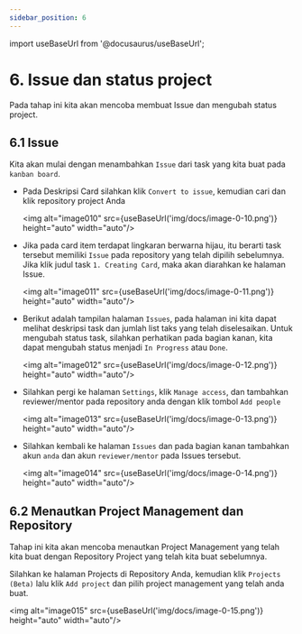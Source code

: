 ```yaml
---
sidebar_position: 6
---
```

import useBaseUrl from '@docusaurus/useBaseUrl';

# 6. Issue dan status project

Pada tahap ini kita akan mencoba membuat Issue dan mengubah status project.

## 6.1 Issue

Kita akan mulai dengan menambahkan `Issue` dari task yang kita buat pada `kanban board`.

- Pada Deskripsi Card silahkan klik `Convert to issue`, kemudian cari dan klik repository project Anda

    <img alt="image010" src={useBaseUrl('img/docs/image-0-10.png')} height="auto" width="auto"/>

- Jika pada card item terdapat lingkaran berwarna hijau, itu berarti task tersebut memiliki `Issue` pada repository yang telah dipilih sebelumnya. Jika klik judul task `1. Creating Card`, maka akan diarahkan ke halaman Issue.

    <img alt="image011" src={useBaseUrl('img/docs/image-0-11.png')} height="auto" width="auto"/>

- Berikut adalah tampilan halaman `Issues`, pada halaman ini kita dapat melihat deskripsi task dan jumlah list taks yang telah diselesaikan. Untuk mengubah status task, silahkan perhatikan pada bagian kanan, kita dapat mengubah status menjadi `In Progress` atau `Done`.

    <img alt="image012" src={useBaseUrl('img/docs/image-0-12.png')} height="auto" width="auto"/>

- Silahkan pergi ke halaman `Settings`, klik `Manage access`, dan tambahkan reviewer/mentor pada repository anda dengan klik tombol `Add people`

    <img alt="image013" src={useBaseUrl('img/docs/image-0-13.png')} height="auto" width="auto"/>

- Silahkan kembali ke halaman `Issues` dan pada bagian kanan tambahkan akun `anda` dan akun `reviewer/mentor` pada Issues tersebut.

    <img alt="image014" src={useBaseUrl('img/docs/image-0-14.png')} height="auto" width="auto"/>

## 6.2 Menautkan Project Management dan Repository

Tahap ini kita akan mencoba menautkan Project Management yang telah kita buat dengan Repository Project yang telah kita buat sebelumnya.

Silahkan ke halaman Projects di Repository Anda, kemudian klik `Projects (Beta)` lalu klik `Add project` dan pilih project management yang telah anda buat.

<img alt="image015" src={useBaseUrl('img/docs/image-0-15.png')} height="auto" width="auto"/>
